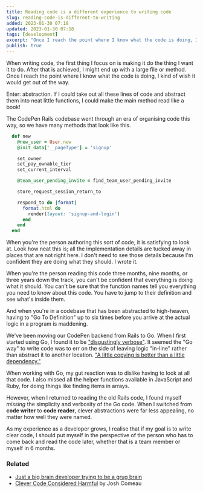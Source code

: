 ```yaml
---
title: Reading code is a different experience to writing code
slug: reading-code-is-different-to-writing
added: 2023-01-30 07:18
updated: 2023-01-30 07:18
tags: [development]
excerpt: "Once I reach the point where I know what the code is doing, I kind of wish it would get out of the way. Enter: abstraction."
publish: true
---
```


When writing code, the first thing I focus on is making it do the thing I want it to do. After that is achieved, I might end up with a large file or method. Once I reach the point where I know what the code is doing, I kind of wish it would get out of the way.

Enter: abstraction. If I could take out all these lines of code and abstract them into neat little functions, I could make the main method read like a book!

The CodePen Rails codebase went through an era of organising code this way, so we have many methods that look like this. 

```ruby
  def new
    @new_user = User.new
    @init_data['__pageType'] = 'signup'

    set_owner
    set_pay_ownable_tier
    set_current_interval

    @team_user_pending_invite = find_team_user_pending_invite

    store_request_session_return_to

    respond_to do |format|
      format.html do
        render(layout: 'signup-and-login')
      end
    end
  end
```

When you're the person authoring this sort of code, it is satisfying to look at. Look how neat this is; all the implementation details are tucked away in places that are not right here. I don't need to see those details because I'm confident they are doing what they should. I wrote it.

When you're the person reading this code three months, nine months, or three years down the track, you can't be confident that everything is doing what it should. You can't be sure that the function names tell you everything you need to know about this code. You have to jump to their definition and see what's inside them.

And when you're in a codebase that has been abstracted to high-heaven, having to "Go To Definition" up to six times before you arrive at the actual logic in a program is maddening. 

We've been moving our CodePen backend from Rails to Go. When I first started using Go, I found it to be ["disgustingly verbose"](https://www.reddit.com/r/golang/comments/9te39s/does_anyone_else_feel_like_go_is_disgustingly/). It seemed the "Go way" to write code was to err on the side of leaving logic "in-line" rather than abstract it to another location. ["A little copying is better than a little dependency."](https://www.youtube.com/watch?v=PAAkCSZUG1c&t=9m28s)

When working with Go, my gut reaction was to dislike having to look at all that code. I also missed all the helper functions available in JavaScript and Ruby, for doing things like finding items in arrays. 

However, when I returned to reading the old Rails code, I found myself *missing* the simplicity and verbosity of the Go code. When I switched from **code writer** to **code reader**, clever abstractions were far less appealing, no matter how well they were named.

As my experience as a developer grows, I realise that if my goal is to write clear code, I should put myself in the perspective of the person who has to come back and read the code later, whether that is a team member or myself in 6 months.

### Related
- [Just a big brain developer trying to be a grug brain](/just-a-big-brain-dev/)
- [Clever Code Considered Harmful](https://www.joshwcomeau.com/career/clever-code-considered-harmful/) by Josh Comeau